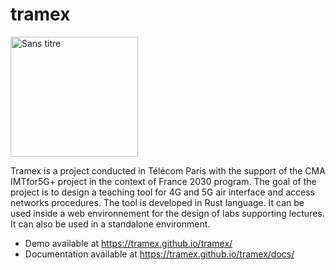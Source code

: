 # tramex

<img width="204" height="192" alt="Sans titre" src="https://github.com/user-attachments/assets/e067993a-6474-4e88-96b0-58d230712cba" />


Tramex is a project conducted in Télécom Paris with the support of the CMA IMTfor5G+ project in the context of France 2030 program.
The goal of the project is to design a teaching tool for 4G and 5G air interface and access networks procedures. The tool is developed in Rust language.
It can be used inside a web environnement for the design of labs supporting lectures. It can also be used in a standalone environment.


- Demo available at <https://tramex.github.io/tramex/>
- Documentation available at <https://tramex.github.io/tramex/docs/>
